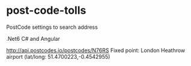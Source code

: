 # post-code-tolls
PostCode settings to search address

.Net6 C# and Angular

http://api.postcodes.io/postcodes/N76RS
Fixed point:
London Heathrow airport (lat/long: 51.4700223,-0.4542955)
